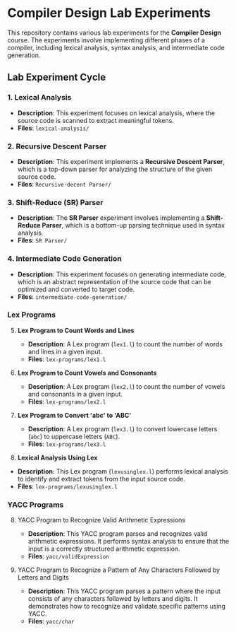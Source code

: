 # Compiler Design Lab Experiments

This repository contains various lab experiments for the **Compiler Design** course. The experiments involve implementing different phases of a compiler, including lexical analysis, syntax analysis, and intermediate code generation.

## Lab Experiment Cycle

### 1. Lexical Analysis
- **Description**: This experiment focuses on lexical analysis, where the source code is scanned to extract meaningful tokens.
- **Files**: `lexical-analysis/`

### 2. Recursive Descent Parser
- **Description**: This experiment implements a **Recursive Descent Parser**, which is a top-down parser for analyzing the structure of the given source code.
- **Files**: `Recursive-decent Parser/`

### 3. Shift-Reduce (SR) Parser
- **Description**: The **SR Parser** experiment involves implementing a **Shift-Reduce Parser**, which is a bottom-up parsing technique used in syntax analysis.
- **Files**: `SR Parser/`

### 4. Intermediate Code Generation
- **Description**: This experiment focuses on generating intermediate code, which is an abstract representation of the source code that can be optimized and converted to target code.
- **Files**: `intermediate-code-generation/`

### Lex Programs

5. **Lex Program to Count Words and Lines**
   - **Description**: A Lex program (`lex1.l`) to count the number of words and lines in a given input.
   - **Files**: `lex-programs/lex1.l`

6. **Lex Program to Count Vowels and Consonants**
   - **Description**: A Lex program (`lex2.l`) to count the number of vowels and consonants in a given input.
   - **Files**: `lex-programs/lex2.l`

7. **Lex Program to Convert 'abc' to 'ABC'**
   - **Description**: A Lex program (`lex3.l`) to convert lowercase letters (`abc`) to uppercase letters (`ABC`).
   - **Files**: `lex-programs/lex3.l`

10. **Lexical Analysis Using Lex**
   - **Description**: This Lex program (`lexusinglex.l`) performs lexical analysis to identify and extract tokens from the input source code.
   - **Files**: `lex-programs/lexusinglex.l`

### YACC Programs

8. YACC Program to Recognize Valid Arithmetic Expressions
    - **Description**: This YACC program parses and recognizes valid arithmetic expressions. It performs syntax analysis to ensure that the input is a correctly structured arithmetic expression.
    - **Files**: `yacc/validExpression`

9. YACC Program to Recognize a Pattern of Any Characters Followed by Letters and Digits
    - **Description**: This YACC program parses a pattern where the input consists of any characters followed by letters and digits. It demonstrates how to recognize and validate specific patterns using YACC.
    - **Files**: `yacc/char`

